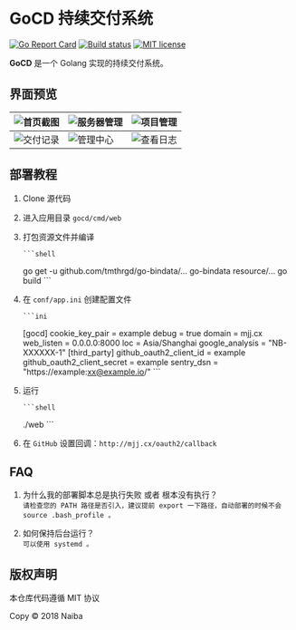# GoCD 持续交付系统

[![Go Report Card](https://goreportcard.com/badge/git.cm/naiba/gocd)](https://goreportcard.com/report/git.cm/naiba/gocd)  [![Build status](https://ci.appveyor.com/api/projects/status/d7bo0ng4n0bm8l11?svg=true)](https://ci.appveyor.com/project/naiba/gocd)  [![MIT license](https://img.shields.io/badge/license-MIT-brightgreen.svg)](http://opensource.org/licenses/MIT)


**GoCD** 是一个 Golang 实现的持续交付系统。

## 界面预览

| ![首页截图](https://git.cm/naiba/gocd/raw/master/README/首页截图.png) | ![服务器管理](https://git.cm/naiba/gocd/raw/master/README/服务器管理.png) | ![项目管理](https://git.cm/naiba/gocd/raw/master/README/项目管理.png) |
| ------------------------------------------------------------ | ------------------------------------------------------------ | ------------------------------------------------------------ |
| ![交付记录](https://git.cm/naiba/gocd/raw/master/README/交付记录.png) | ![管理中心](https://git.cm/naiba/gocd/raw/master/README/查看日志.png) | ![查看日志](https://git.cm/naiba/gocd/raw/master/README/管理中心.png)  |

## 部署教程

1. Clone 源代码

2. 进入应用目录 `gocd/cmd/web`

3. 打包资源文件并编译

       ```shell
   go get -u github.com/tmthrgd/go-bindata/...
   go-bindata resource/...
   go build
       ```

4. 在 `conf/app.ini` 创建配置文件

       ```ini
   [gocd]
   cookie_key_pair = example
   debug = true
   domain = mjj.cx
   web_listen = 0.0.0.0:8000
   loc = Asia/Shanghai
   google_analysis = "NB-XXXXXX-1"
   [third_party]
   github_oauth2_client_id = example
   github_oauth2_client_secret = example
   sentry_dsn = "https://example:xx@example.io/"
       ```

5. 运行

       ```shell
   ./web
       ```

6. 在 `GitHub` 设置回调：`http://mjj.cx/oauth2/callback`

## FAQ

1. 为什么我的部署脚本总是执行失败 或者 根本没有执行？<br>
  `请检查您的 PATH 路径是否引入，建议提前 export 一下路径，自动部署的时候不会 source .bash_profile 。`

2. 如何保持后台运行？<br>
  `可以使用 systemd 。`


## 版权声明

本仓库代码遵循 MIT 协议

Copy &copy; 2018 Naiba
